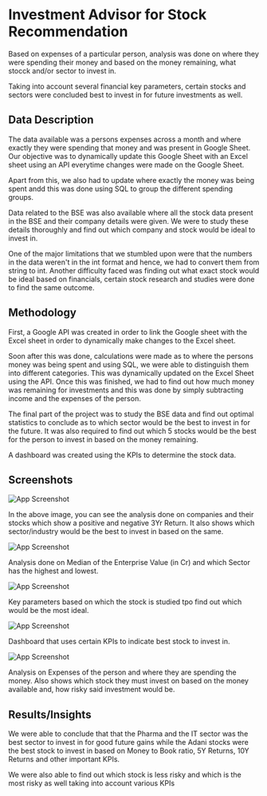 
# Investment Advisor for Stock Recommendation

Based on expenses of a particular person, analysis was done on where they were spending their money and based on the money remaining, what stocck and/or sector to invest in.

Taking into account several financial key parameters, certain stocks and sectors were concluded best to invest in for future investments as well.


## Data Description 


The data available was a persons expenses across a month and where exactly they were spending that money and was present in Google Sheet. Our objective was to dynamically update this Google Sheet with an Excel sheet using an API everytime changes were made on the Google Sheet. 

Apart from this, we also had to update where exactly the money was being spent andd this was done using SQL to group the different spending groups. 

Data related to the BSE was also available where all the stock data present in the BSE and their company details were given. We were to study these details thoroughly and find out which company and stock would be ideal to invest in.

One of the major limitations that we stumbled upon were that the numbers in the data weren't in the int format and hence, we had to convert them from string to int. Another difficulty faced was finding out what exact stock would be ideal based on financials, certain stock research and studies were done to find the same outcome. 
## Methodology

First, a Google API was created in order to link the Google sheet with the Excel sheet in order to dynamically make changes to the Excel sheet. 

Soon after this was done, calculations were made as to where the persons money was being spent and using SQL, we were able to distinguish them into different categories. This was dynamically updated on the Excel Sheet using the API. Once this was finished, we had to find out how much money was remaining for investments and this was done by simply subtracting income and the expenses of the person.

The final part of the project was to study the BSE data and find out optimal statistics to conclude as to which sector would be the best to invest in for the future. It was also required to find out which 5 stocks would be the best for the person to invest in based on the money remaining.

A dashboard was created using the KPIs to determine the stock data.
## Screenshots

![App Screenshot](https://1drv.ms/i/s!AjEiogpuKnNgjYEccqOVENtHddqEtg?e=1KQlbd) 

In the above image, you can see the analysis done on companies and their stocks which show a positive and negative 3Yr Return. It also shows which sector/industry would be the best to invest in based on the same.

![App Screenshot](https://1drv.ms/i/s!AjEiogpuKnNgjYEd8TqbEzPoCuASiw?e=St9XHR) 

Analysis done on Median of the Enterprise Value (in Cr) and which Sector has the highest and lowest.

![App Screenshot](https://1drv.ms/i/s!AjEiogpuKnNgjYEecpjpA7eQQjn8fw?e=TtnGc6) 

Key parameters based on which the stock is studied tpo find out which would be the most ideal.

![App Screenshot](https://1drv.ms/i/s!AjEiogpuKnNgjYEfTeendi3DdSQH0w?e=DA1NCC) 

Dashboard that uses certain KPIs to indicate best stock to invest in.

![App Screenshot](https://1drv.ms/i/s!AjEiogpuKnNgjYEggqSBQH4eHtBogw?e=xHOGY5) 

Analysis on Expenses of the person and where they are spending the money. Also shows which stock they must invest on based on the money available and, how risky said investment would be.









## Results/Insights

We were able to conclude that that the Pharma and the IT sector was the best sector to invest in for good future gains while the Adani stocks were the best stock to invest in based on Money to Book ratio, 5Y Returns, 10Y Returns and other important KPIs. 

We were also able to find out which stock is less risky and which is the most risky as well taking into account various KPIs

